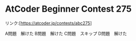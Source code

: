 # AtCoder Beginner Contest 275

リンク:[https://atcoder.jp/contests/abc275]

A問題　解けた
B問題　解けた
C問題　スキップ
D問題　解けた
